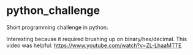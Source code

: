 # python_challenge
Short programming challenge in python.

Interesting because it required brushing up on binary/hex/decimal. This video was helpful: https://www.youtube.com/watch?v=ZL-LhaaMTTE
